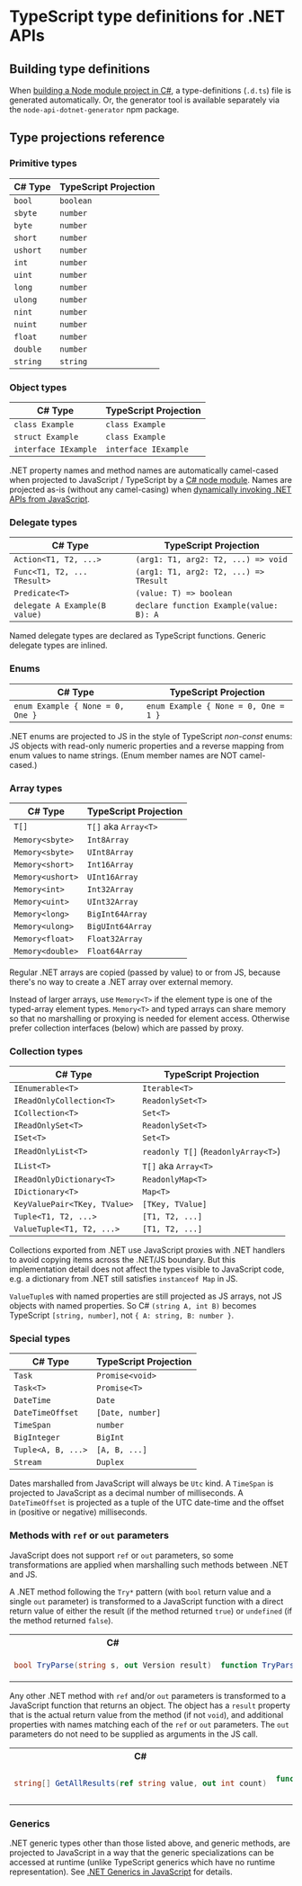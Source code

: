 # TypeScript type definitions for .NET APIs

## Building type definitions
When [building a Node module project in C#](node-module.md), a type-definitions (`.d.ts`) file is
generated automatically. Or, the generator tool is available separately via the
`node-api-dotnet-generator` npm package.

## Type projections reference

### Primitive types
| C# Type  | TypeScript Projection |
|----------|-----------------------|
| `bool`   | `boolean`             |
| `sbyte`  | `number`              |
| `byte`   | `number`              |
| `short`  | `number`              |
| `ushort` | `number`              |
| `int`    | `number`              |
| `uint`   | `number`              |
| `long`   | `number`              |
| `ulong`  | `number`              |
| `nint`   | `number`              |
| `nuint`  | `number`              |
| `float`  | `number`              |
| `double` | `number`              |
| `string` | `string`              |

### Object types
| C# Type                       | TypeScript Projection |
|-------------------------------|-----------------------|
| `class Example`               | `class Example`       |
| `struct Example`              | `class Example`       |
| `interface IExample`          | `interface IExample`  |

.NET property names and method names are automatically camel-cased when projected to JavaScript /
TypeScript by a [C# node module](./node-module.md). Names are projected as-is (without any
camel-casing) when [dynamically invoking .NET APIs from JavaScript](./dynamic-invoke).

### Delegate types
| C# Type                       | TypeScript Projection                   |
|-------------------------------|-----------------------------------------|
| `Action<T1, T2, ...>`         | `(arg1: T1, arg2: T2, ...) => void`     |
| `Func<T1, T2, ... TResult>`   | `(arg1: T1, arg2: T2, ...) => TResult`  |
| `Predicate<T>`                | `(value: T) => boolean`                 |
| `delegate A Example(B value)` | `declare function Example(value: B): A` |

Named delegate types are declared as TypeScript functions. Generic delegate types are inlined.

### Enums
| C# Type                          | TypeScript Projection                |
|----------------------------------|--------------------------------------|
| `enum Example { None = 0, One }` | `enum Example { None = 0, One = 1 }` |

.NET enums are projected to JS in the style of TypeScript _non-const_ enums: JS objects with
read-only numeric properties and a reverse mapping from enum values to name strings. (Enum member
names are NOT camel-cased.)

### Array types
| C# Type     | TypeScript Projection |
|-------------|-----------------------|
| `T[]`            | `T[]` aka `Array<T>` |
| `Memory<sbyte>`  | `Int8Array`          |
| `Memory<sbyte>`  | `UInt8Array`         |
| `Memory<short>`  | `Int16Array`         |
| `Memory<ushort>` | `UInt16Array`        |
| `Memory<int>`    | `Int32Array`         |
| `Memory<uint>`   | `UInt32Array`        |
| `Memory<long>`   | `BigInt64Array`      |
| `Memory<ulong>`  | `BigUInt64Array`     |
| `Memory<float>`  | `Float32Array`       |
| `Memory<double>` | `Float64Array`       |

Regular .NET arrays are copied (passed by value) to or from JS, because there's no way to create a
.NET array over external memory.

Instead of larger arrays, use `Memory<T>` if the element type is one of the typed-array element
types. `Memory<T>` and typed arrays can share memory so that no marshalling or proxying is needed
for element access. Otherwise prefer collection interfaces (below) which are passed by proxy.

### Collection types

| C# Type                     | TypeScript Projection |
|-----------------------------|-----------------------|
| `IEnumerable<T>`            | `Iterable<T>`         |
| `IReadOnlyCollection<T>`    | `ReadonlySet<T>`      |
| `ICollection<T>`            | `Set<T>`              |
| `IReadOnlySet<T>`           | `ReadonlySet<T>`      |
| `ISet<T>`                   | `Set<T>`              |
| `IReadOnlyList<T>`          | `readonly T[]` (`ReadonlyArray<T>`) |
| `IList<T>`                  | `T[]` aka `Array<T>`  |
| `IReadOnlyDictionary<T>`    | `ReadonlyMap<T>`      |
| `IDictionary<T>`            | `Map<T>`              |
| `KeyValuePair<TKey, TValue>`| `[TKey, TValue]`      |
| `Tuple<T1, T2, ...>`        | `[T1, T2, ...]`       |
| `ValueTuple<T1, T2, ...>`   | `[T1, T2, ...]`       |

Collections exported from .NET use JavaScript proxies with .NET handlers to avoid copying items
across the .NET/JS boundary. But this implementation detail does not affect the types visible to
JavaScript code, e.g. a dictionary from .NET still satisfies `instanceof Map` in JS.

`ValueTuple`s with named properties are still projected as JS arrays, not JS objects with named
properties. So C# `(string A, int B)` becomes TypeScript `[string, number]`, not
`{ A: string, B: number }`.

### Special types

| C# Type            | TypeScript Projection |
|--------------------|-----------------------|
| `Task`             | `Promise<void>`       |
| `Task<T>`          | `Promise<T>`          |
| `DateTime`         | `Date`                |
| `DateTimeOffset`   | `[Date, number]`      |
| `TimeSpan`         | `number`              |
| `BigInteger`       | `BigInt`              |
| `Tuple<A, B, ...>` | `[A, B, ...]`         |
| `Stream`           | `Duplex`              |

Dates marshalled from JavaScript will always be `Utc` kind. A `TimeSpan` is projected to JavaScript
as a decimal number of milliseconds. A `DateTimeOffset` is projected as a tuple of the UTC date-time
and the offset in (positive or negative) milliseconds.

### Methods with `ref` or `out` parameters
JavaScript does not support `ref` or `out` parameters, so some transformations are applied
when marshalling such methods between .NET and JS.

A .NET method following the `Try*` pattern (with `bool` return value and a single `out` parameter)
is transformed to a JavaScript function with a direct return value of either the result (if the
method returned `true`) or `undefined` (if the method returned `false`).

<table>
<tr><th>C#</th><th>TypeScript</th></tr>
<tr><td>

```C#
bool TryParse(string s, out Version result)
```
</td><td>

```JavaScript
function TryParse(s: string): Version | undefined
```
</td></tr>
</table>

Any other .NET method with `ref` and/or `out` parameters is transformed to a JavaScript function
that returns an object. The object has a `result` property that is the actual return value from
the method (if not `void`), and additional properties with names matching each of the `ref` or
`out` parameters. The `out` parameters do not need to be supplied as arguments in the JS call.

<table>
<tr><th>C#</th><th>TypeScript</th></tr>
<tr><td>

```C#
string[] GetAllResults(ref string value, out int count)
```
</td><td>

```JavaScript
function GetAllResults(value: string):
    { value: string, count: int, result: string[] }
```
</td></tr>
</table>

### Generics
.NET generic types other than those listed above, and generic methods, are projected to JavaScript
in a way that the generic specializations can be accessed at runtime (unlike TypeScript generics
which have no runtime representation). See [.NET Generics in JavaScript](./generics.md) for details.
